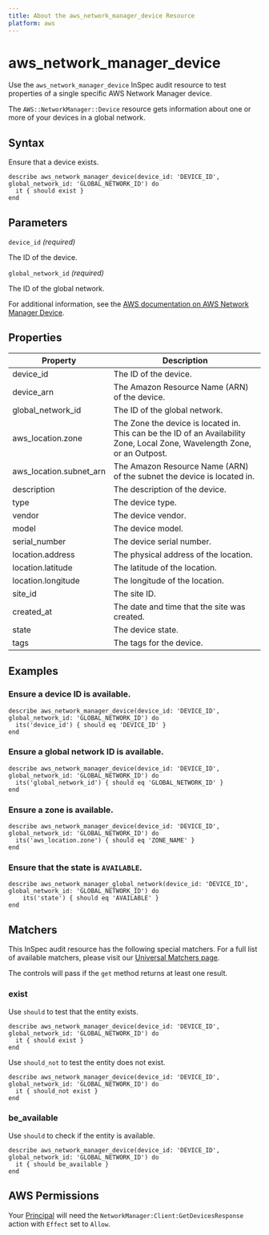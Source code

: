 ```yaml
---
title: About the aws_network_manager_device Resource
platform: aws
---
```


# aws_network_manager_device

Use the `aws_network_manager_device` InSpec audit resource to test properties of a single specific AWS Network Manager device.

The `AWS::NetworkManager::Device` resource gets information about one or more of your devices in a global network.

## Syntax

Ensure that a device exists.

    describe aws_network_manager_device(device_id: 'DEVICE_ID', global_network_id: 'GLOBAL_NETWORK_ID') do
      it { should exist }
    end

## Parameters

`device_id` _(required)_

The ID of the device.

`global_network_id` _(required)_

The ID of the global network.

For additional information, see the [AWS documentation on AWS Network Manager Device](https://docs.aws.amazon.com/AWSCloudFormation/latest/UserGuide/aws-resource-networkmanager-device.html).

## Properties

| Property | Description |
| --- | --- |
| device_id | The ID of the device. |
| device_arn | The Amazon Resource Name (ARN) of the device. |
| global_network_id | The ID of the global network. |
| aws_location.zone | The Zone the device is located in. This can be the ID of an Availability Zone, Local Zone, Wavelength Zone, or an Outpost. |
| aws_location.subnet_arn | The Amazon Resource Name (ARN) of the subnet the device is located in. |
| description | The description of the device. |
| type | The device type. |
| vendor | The device vendor. |
| model | The device model. |
| serial_number | The device serial number. |
| location.address | The physical address of the location. |
| location.latitude | The latitude of the location. |
| location.longitude | The longitude of the location. |
| site_id | The site ID. |
| created_at | The date and time that the site was created. |
| state | The device state. |
| tags | The tags for the device. |

## Examples

### Ensure a device ID is available.

    describe aws_network_manager_device(device_id: 'DEVICE_ID', global_network_id: 'GLOBAL_NETWORK_ID') do
      its('device_id') { should eq 'DEVICE_ID' }
    end

### Ensure a global network ID is available.

    describe aws_network_manager_device(device_id: 'DEVICE_ID', global_network_id: 'GLOBAL_NETWORK_ID') do
      its('global_network_id') { should eq 'GLOBAL_NETWORK_ID' }
    end

### Ensure a zone is available.

    describe aws_network_manager_device(device_id: 'DEVICE_ID', global_network_id: 'GLOBAL_NETWORK_ID') do
      its('aws_location.zone') { should eq 'ZONE_NAME' }
    end

### Ensure that the state is `AVAILABLE`.

    describe aws_network_manager_global_network(device_id: 'DEVICE_ID', global_network_id: 'GLOBAL_NETWORK_ID') do
        its('state') { should eq 'AVAILABLE' }
    end

## Matchers

This InSpec audit resource has the following special matchers. For a full list of available matchers, please visit our [Universal Matchers page](https://www.inspec.io/docs/reference/matchers/).

The controls will pass if the `get` method returns at least one result.

### exist

Use `should` to test that the entity exists.

    describe aws_network_manager_device(device_id: 'DEVICE_ID', global_network_id: 'GLOBAL_NETWORK_ID') do
      it { should exist }
    end

Use `should_not` to test the entity does not exist.

    describe aws_network_manager_device(device_id: 'DEVICE_ID', global_network_id: 'GLOBAL_NETWORK_ID') do
      it { should_not exist }
    end

### be_available

Use `should` to check if the entity is available.

    describe aws_network_manager_device(device_id: 'DEVICE_ID', global_network_id: 'GLOBAL_NETWORK_ID') do
      it { should be_available }
    end

## AWS Permissions

Your [Principal](https://docs.aws.amazon.com/IAM/latest/UserGuide/intro-structure.html#intro-structure-principal) will need the `NetworkManager:Client:GetDevicesResponse` action with `Effect` set to `Allow`.
